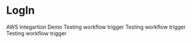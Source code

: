 # LogIn
AWS Integartion Demo
Testing workflow trigger
Testing workflow trigger
Testing workflow trigger
